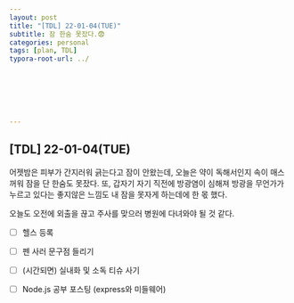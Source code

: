 ```yaml
---
layout: post
title: "[TDL] 22-01-04(TUE)"
subtitle: 잠 한숨 못잤다.😨
categories: personal
tags: [plan, TDL]
typora-root-url: ../







---
```




## [TDL] 22-01-04(TUE) 



어젯밤은 피부가 간지러워 긁는다고 잠이 안왔는데, 오늘은 약이 독해서인지 속이 매스꺼워 잠을 단 한숨도 못잤다. 또, 갑자기 자기 직전에 방광염이 심해져 방광을 무언가가 누르고 있다는 좋지않은 느낌도 내 잠을 못자게 하는데에 한 몫 했다.

오늘도 오전에 외출을 끊고 주사를 맞으러 병원에 다녀와야 될 것 같다.



- [ ] 헬스 등록
- [ ] 펜 사러 문구점 들리기
- [ ] (시간되면) 실내화 및 소독 티슈 사기
- [ ] Node.js 공부 포스팅 (express와 미들웨어)

